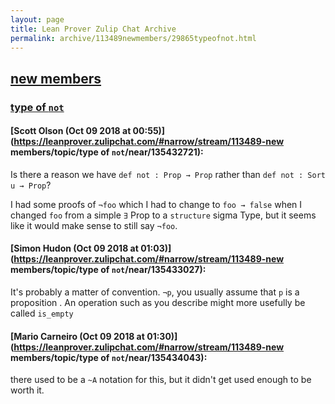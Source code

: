 ```yaml
---
layout: page
title: Lean Prover Zulip Chat Archive 
permalink: archive/113489newmembers/29865typeofnot.html
---
```


## [new members](index.html)
### [type of `not`](29865typeofnot.html)

#### [Scott Olson (Oct 09 2018 at 00:55)](https://leanprover.zulipchat.com/#narrow/stream/113489-new members/topic/type of `not`/near/135432721):
Is there a reason we have `def not : Prop → Prop` rather than `def not : Sort u → Prop`?

I had some proofs of `¬foo` which I had to change to `foo → false` when I changed `foo` from a simple `∃` Prop to a `structure` sigma Type, but it seems like it would make sense to still say `¬foo`.

#### [Simon Hudon (Oct 09 2018 at 01:03)](https://leanprover.zulipchat.com/#narrow/stream/113489-new members/topic/type of `not`/near/135433027):
It's probably a matter of convention. `¬p`, you usually assume that `p` is a proposition . An operation such as you describe might more usefully be called `is_empty`

#### [Mario Carneiro (Oct 09 2018 at 01:30)](https://leanprover.zulipchat.com/#narrow/stream/113489-new members/topic/type of `not`/near/135434043):
there used to be a `~A` notation for this, but it didn't get used enough to be worth it.

